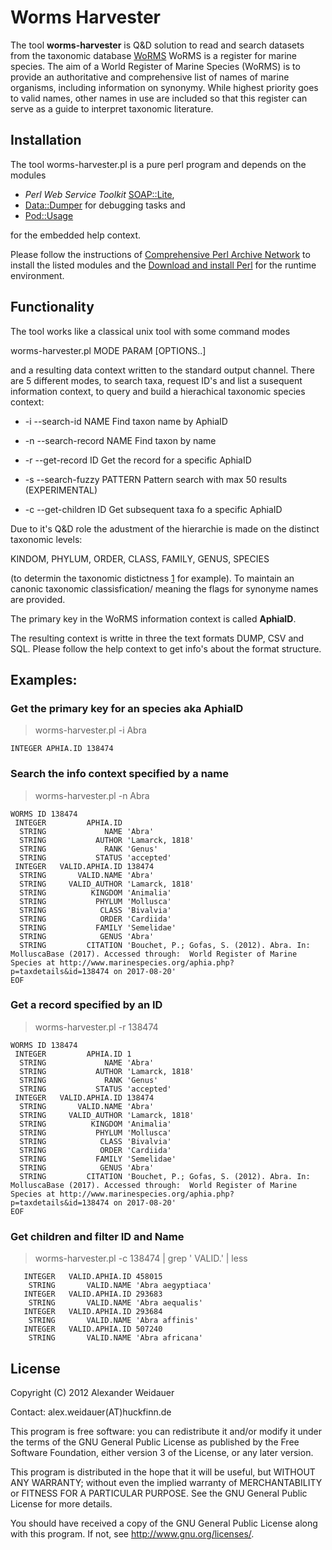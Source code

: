 # Worms Harvester

The tool **worms-harvester** is Q&D solution to read and search
datasets from the taxonomic database
[WoRMS](http://www.marinespecies.org/) WoRMS is a register for marine
species. The aim of a World Register of Marine Species (WoRMS) is to
provide an authoritative and comprehensive list of names of marine
organisms, including information on synonymy. While highest priority
goes to valid names, other names in use are included so that this
register can serve as a guide to interpret taxonomic literature.

## Installation

The tool worms-harvester.pl is a pure perl program and depends on the modules

* *Perl Web Service Toolkit* [SOAP::Lite](https://metacpan.org/pod/SOAP::Lite),
* [Data::Dumper](https://metacpan.org/pod/Data::Dumper) for debugging tasks and
* [Pod::Usage](https://metacpan.org/pod/Pod::Usage)

for the embedded help context.

Please follow the instructions of [Comprehensive Perl Archive
Network](http://www.cpan.org/modules/INSTALL.html) to install the listed modules
and the [Download and install Perl](https://www.perl.org/get.html) for the runtime environment.

## Functionality 

The tool works like a classical unix tool with some command modes

worms-harvester.pl MODE PARAM [OPTIONS..]

and a resulting data context written to the standard output channel.
There are 5 different modes, to search taxa, request ID's and list
a susequent information context, to query and build a hierachical
taxonomic species context:

* -i --search-id NAME
  Find taxon name by AphiaID

* -n --search-record NAME
  Find taxon by name

* -r --get-record ID
   Get the record for a specific AphiaID

* -s --search-fuzzy PATTERN
  Pattern search with max 50 results (EXPERIMENTAL)

* -c --get-children ID
  Get subsequent taxa fo a specific AphiaID

Due to it's Q&D role the adustment of the hierarchie is made
on the distinct taxonomic levels:

KINDOM, PHYLUM, ORDER, CLASS, FAMILY, GENUS, SPECIES

(to determin the taxonomic distictness
[1](http://www.fc.up.pt/pessoas/amsantos/bea/clarwarw1999.pdf) for
example).  To maintain an canonic taxonomic classisfication/ meaning
the flags for synonyme names are provided.

The primary key in the WoRMS information context is called **AphiaID**.

The resulting context is writte in three the text formats DUMP, CSV and SQL.
Please follow the help context to get info's about the format structure.

## Examples:

### Get the primary key for an species aka AphiaID

> worms-harvester.pl -i Abra

```
INTEGER APHIA.ID 138474
```

### Search the info context specified by a name

> worms-harvester.pl -n Abra

```
WORMS ID 138474 
 INTEGER         APHIA.ID 
  STRING             NAME 'Abra'
  STRING           AUTHOR 'Lamarck, 1818'
  STRING             RANK 'Genus'
  STRING           STATUS 'accepted'
 INTEGER   VALID.APHIA.ID 138474
  STRING       VALID.NAME 'Abra'
  STRING     VALID_AUTHOR 'Lamarck, 1818'
  STRING          KINGDOM 'Animalia'
  STRING           PHYLUM 'Mollusca'
  STRING            CLASS 'Bivalvia'
  STRING            ORDER 'Cardiida'
  STRING           FAMILY 'Semelidae'
  STRING            GENUS 'Abra'
  STRING         CITATION 'Bouchet, P.; Gofas, S. (2012). Abra. In:  MolluscaBase (2017). Accessed through:  World Register of Marine Species at http://www.marinespecies.org/aphia.php?p=taxdetails&id=138474 on 2017-08-20'
EOF
```
### Get a record specified by an ID

> worms-harvester.pl -r 138474

```
WORMS ID 138474 
 INTEGER         APHIA.ID 1
  STRING             NAME 'Abra'
  STRING           AUTHOR 'Lamarck, 1818'
  STRING             RANK 'Genus'
  STRING           STATUS 'accepted'
 INTEGER   VALID.APHIA.ID 138474
  STRING       VALID.NAME 'Abra'
  STRING     VALID_AUTHOR 'Lamarck, 1818'
  STRING          KINGDOM 'Animalia'
  STRING           PHYLUM 'Mollusca'
  STRING            CLASS 'Bivalvia'
  STRING            ORDER 'Cardiida'
  STRING           FAMILY 'Semelidae'
  STRING            GENUS 'Abra'
  STRING         CITATION 'Bouchet, P.; Gofas, S. (2012). Abra. In:  MolluscaBase (2017). Accessed through:  World Register of Marine Species at http://www.marinespecies.org/aphia.php?p=taxdetails&id=138474 on 2017-08-20'
EOF
```
### Get children and filter ID and Name

> worms-harvester.pl -c 138474 | grep ' VALID\.' | less

```
   INTEGER   VALID.APHIA.ID 458015
    STRING       VALID.NAME 'Abra aegyptiaca'
   INTEGER   VALID.APHIA.ID 293683
    STRING       VALID.NAME 'Abra aequalis'
   INTEGER   VALID.APHIA.ID 293684
    STRING       VALID.NAME 'Abra affinis'
   INTEGER   VALID.APHIA.ID 507240
    STRING       VALID.NAME 'Abra africana'
````

## License

Copyright (C) 2012 Alexander Weidauer

Contact: alex.weidauer(AT)huckfinn.de

This program is free software: you can redistribute it and/or modify
it under the terms of the GNU General Public License as published by
the Free Software Foundation, either version 3 of the License, or
any later version.

This program is distributed in the hope that it will be useful,
but WITHOUT ANY WARRANTY; without even the implied warranty of
MERCHANTABILITY or FITNESS FOR A PARTICULAR PURPOSE.  See the
GNU General Public License for more details.

 You should have received a copy of the GNU General Public License
 along with this program.  If not, see <http://www.gnu.org/licenses/>.
